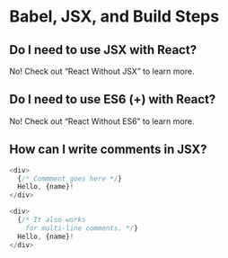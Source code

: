 # Babel, JSX, and Build Steps

## Do I need to use JSX with React?

No! Check out “React Without JSX” to learn more.

## Do I need to use ES6 (+) with React?

No! Check out “React Without ES6” to learn more.

## How can I write comments in JSX?

```ts
<div>
  {/* Commment goes here */}
  Hello, {name}!
</div>
```

```ts
<div>
  {/* It also works
    for multi-line comments. */}
  Hello, {name}!
</div>
```
